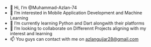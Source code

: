 - 👋 Hi, I’m @Muhammad-Azlan-74
- 👀 I’m interested in Mobile Application Development and Machine Learning
- 🌱 I’m currently learning Python and Dart alongwith their platforms
- 💞️ I’m looking to collaborate on Differennt Projects aligning with my interest and learning
- 📫 You guys can contact with me on azlangujjar28@gmail.com

<!---
Muhammad-Azlan-74/Muhammad-Azlan-74 is a ✨ special ✨ repository because its `README.md` (this file) appears on your GitHub profile.
You can click the Preview link to take a look at your changes.
--->
